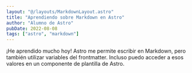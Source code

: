 ```yaml
---
layout: "@/layouts/MarkdownLayout.astro"
title: "Aprendiendo sobre Markdown en Astro"
author: "Alumno de Astro"
pubDate: 2022-08-08
tags: ["astro", "markdown"]
---
```


¡He aprendido mucho hoy! Astro me permite escribir en Markdown, pero también utilizar variables del frontmatter. Incluso puedo acceder a esos valores en un componente de plantilla de Astro.

